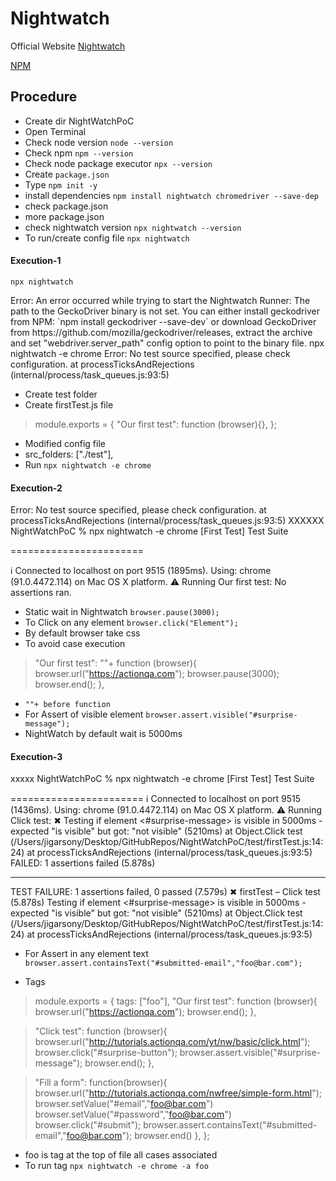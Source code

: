 # Nightwatch

Official Website [Nightwatch](https://nightwatchjs.org/)

[NPM](https://www.npmjs.com/package/nightwatch)

## Procedure

 - Create dir NightWatchPoC
 - Open Terminal
 - Check node version `node --version`
 - Check npm `npm --version`
 - Check node package executor `npx --version`
 - Create `package.json`
 - Type `npm init -y`
 - install dependencies ``npm install nightwatch chromedriver --save-dep``
 - check package.json
 - more package.json
 - check nightwatch version `npx nightwatch --version`
 - To run/create config file `npx nightwatch`

 #### Execution-1   
`npx nightwatch`
<p>
Error: An error occurred while trying to start the Nightwatch Runner: The path to the GeckoDriver binary is not set.
You can either install geckodriver from NPM:
`npm install geckodriver --save-dev`
or download GeckoDriver from https://github.com/mozilla/geckodriver/releases, extract the archive and set "webdriver.server_path" config option to point to the binary file.
npx nightwatch -e chrome
Error: No test source specified, please check configuration.
at processTicksAndRejections (internal/process/task_queues.js:93:5)
</p>

 - Create test folder
 - Create firstTest.js file

> module.exports = {
"Our first test": function (browser){},
};

 - Modified config file
 - src_folders: ["./test"],
 - Run
`npx nightwatch -e chrome`

 #### Execution-2
<p>
Error: No test source specified, please check configuration.
at processTicksAndRejections (internal/process/task_queues.js:93:5)
XXXXXX NightWatchPoC % npx nightwatch -e chrome
[First Test] Test Suite

=======================

ℹ Connected to localhost on port 9515 (1895ms).
Using: chrome (91.0.4472.114) on Mac OS X platform.
⚠ Running Our first test:
No assertions ran.
- Static wait in Nightwatch `browser.pause(3000);`
- To Click on any element `browser.click("Element");`
- By default browser take css
- To avoid case execution

>"Our first test":
""+ function (browser){
browser.url("https://actionqa.com");
browser.pause(3000);
browser.end();
},
- `""+ before function`
 - For Assert of visible element
`browser.assert.visible("#surprise-message");`
- NightWatch by default wait is 5000ms

 #### Execution-3
xxxxx NightWatchPoC % npx nightwatch -e chrome
[First Test] Test Suite

=======================
ℹ Connected to localhost on port 9515 (1436ms).
Using: chrome (91.0.4472.114) on Mac OS X platform.
⚠ Running Click test:
✖ Testing if element <#surprise-message> is visible in 5000ms - expected "is visible" but got: "not visible" (5210ms)
at Object.Click test (/Users/jigarsony/Desktop/GitHubRepos/NightWatchPoC/test/firstTest.js:14:24)
at processTicksAndRejections (internal/process/task_queues.js:93:5)
FAILED: 1 assertions failed (5.878s)
_________________________________________________
TEST FAILURE: 1 assertions failed, 0 passed (7.579s)
✖ firstTest
– Click test (5.878s)
Testing if element <#surprise-message> is visible in 5000ms - expected "is visible" but got: "not visible" (5210ms)
at Object.Click test (/Users/jigarsony/Desktop/GitHubRepos/NightWatchPoC/test/firstTest.js:14:24)
at processTicksAndRejections (internal/process/task_queues.js:93:5)
- For Assert in any element text
`browser.assert.containsText("#submitted-email","foo@bar.com");`

- Tags

>module.exports = {
tags: ["foo"],
>"Our first test": function (browser){
browser.url("https://actionqa.com");
browser.end();
},

>"Click test": function (browser){
browser.url("http://tutorials.actionqa.com/yt/nw/basic/click.html");
browser.click("#surprise-button");
browser.assert.visible("#surprise-message");
browser.end();
},

>"Fill a form": function(browser){
browser.url("http://tutorials.actionqa.com/nwfree/simple-form.html");
browser.setValue("#email","foo@bar.com")
browser.setValue("#password","foo@bar.com")
browser.click("#submit");
browser.assert.containsText("#submitted-email","foo@bar.com");
browser.end()
},
};
- foo is tag at the top of file all cases associated
- To run tag `npx nightwatch -e chrome -a foo`
